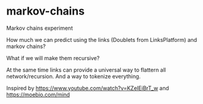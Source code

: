 # markov-chains
Markov chains experiment

How much we can predict using the links (Doublets from LinksPlatform) and markov chains?

What if we will make them recursive?

At the same time links can provide a universal way to flattern all network/recursion. And a way to tokenize everything.

Inspired by https://www.youtube.com/watch?v=KZeIEiBrT_w and https://moebio.com/mind
